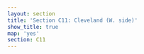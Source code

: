 ```yaml
---
layout: section
title: 'Section C11: Cleveland (W. side)'
show_title: true
map: 'yes'
section: C11
---
```

